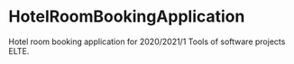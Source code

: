 # HotelRoomBookingApplication
Hotel room booking application for 2020/2021/1 Tools of software projects ELTE.
